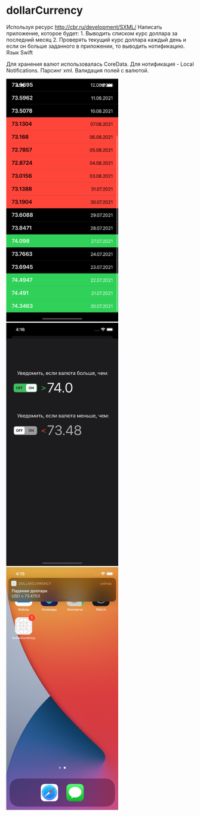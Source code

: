 # dollarCurrency
Используя ресурс http://cbr.ru/development/SXML/ Написать приложение, которое будет: 1. Выводить списком курс доллара за последний месяц 2. Проверять текущий курс доллара каждый день и если он больше заданного в приложении, то выводить нотификацию. Язык Swift

Для хранения валют использовалась CoreData.
Для нотификация - Local Notifications.
Парсинг xml.
Валидация полей с валютой.

<img src="https://github.com/kit228/dollarCurrency/blob/main/dollarCurrency/screenshots/1.png" width="300px" height="auto">

<img src="https://github.com/kit228/dollarCurrency/blob/main/dollarCurrency/screenshots/2.png" width="300px" height="auto">

<img src="https://github.com/kit228/dollarCurrency/blob/main/dollarCurrency/screenshots/3.png" width="300px" height="auto">

